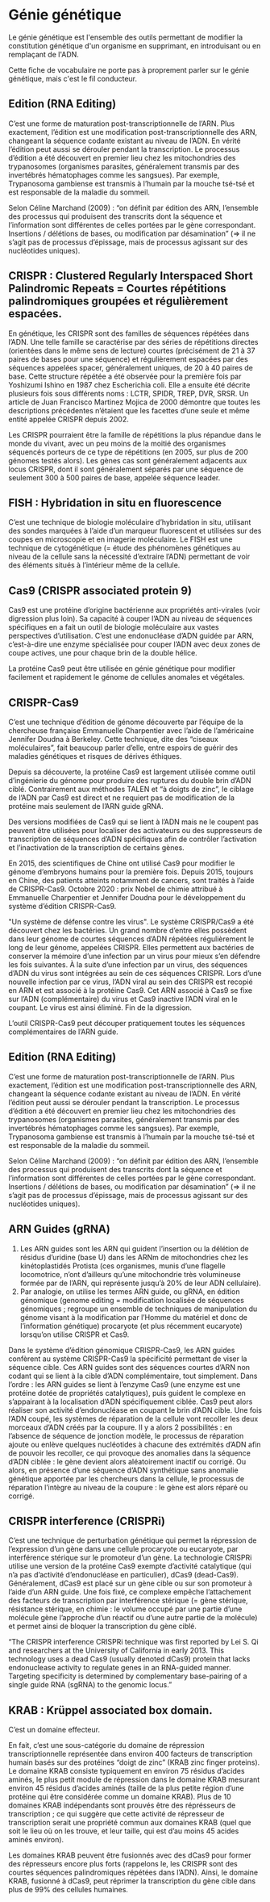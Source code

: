 # Génie génétique

Le génie génétique est l'ensemble des outils permettant de modifier la constitution génétique d'un organisme en supprimant, en introduisant ou en remplaçant de l'ADN.

Cette fiche de vocabulaire ne porte pas à proprement parler sur le génie génétique, mais c'est le fil conducteur.

## Edition (RNA Editing)

C’est une forme de maturation post-transcriptionnelle de l’ARN. Plus exactement, l’édition est une modification post-transcriptionnelle des ARN, changeant la séquence codante existant au niveau de l’ADN. En vérité l’édition peut aussi se dérouler pendant la transcription. Le processus d’édition a été découvert en premier lieu chez les mitochondries des trypanosomes (organismes parasites, généralement transmis par des invertébrés hématophages comme les sangsues). Par exemple, Trypanosoma gambiense est transmis à l’humain par la mouche tsé-tsé et est responsable de la maladie du sommeil.

Selon Céline Marchand (2009) : “on définit par édition des ARN, l’ensemble des processus qui produisent des transcrits dont la séquence et l’information sont différentes de celles portées par le gène correspondant. Insertions / délétions de bases, ou modification par désamination” (=> il ne s’agit pas de processus d’épissage, mais de processus agissant sur des nucléotides uniques).

## CRISPR : Clustered Regularly Interspaced Short Palindromic Repeats = Courtes répétitions palindromiques groupées et régulièrement espacées.

En génétique, les CRISPR sont des familles de séquences répétées dans l’ADN. Une telle famille se caractérise par des séries de répétitions directes (orientées dans le même sens de lecture) courtes (précisément de 21 à 37 paires de bases pour une séquence) et régulièrement espacées par des séquences appelées spacer, généralement uniques, de 20 à 40 paires de base. Cette structure répétée a été observée pour la première fois par Yoshizumi Ishino en 1987 chez Escherichia coli. Elle a ensuite été décrite plusieurs fois sous différents noms : LCTR, SPIDR, TREP, DVR, SRSR. Un article de Juan Francisco Martinez Mojica de 2000 démontre que toutes les descriptions précédentes n’étaient que les facettes d’une seule et même entité appelée CRISPR depuis 2002.

Les CRISPR pourraient être la famille de répétitions la plus répandue dans le monde du vivant, avec un peu moins de la moitié des organismes séquencés porteurs de ce type de répétitions (en 2005, sur plus de 200 génomes testés alors). 
Les gènes cas sont généralement adjacents aux locus CRISPR, dont il sont généralement séparés par une séquence de seulement 300 à 500 paires de base, appelée séquence leader.

## FISH : Hybridation in situ en fluorescence

C’est une technique de biologie moléculaire d’hybridation in situ, utilisant des sondes marquées à l’aide d’un marqueur fluorescent et utilisées sur des coupes en microscopie et en imagerie moléculaire.
Le FISH est une technique de cytogénétique (= étude des phénomènes génétiques au niveau de la cellule sans la nécessité d’extraire l’ADN) permettant de voir des éléments situés à l’intérieur même de la cellule.

## Cas9 (CRISPR associated protein 9) 

Cas9 est une protéine d’origine bactérienne aux propriétés anti-virales (voir digression plus loin).  Sa capacité à couper l’ADN au niveau de séquences spécifiques en a fait un outil de biologie moléculaire aux vastes perspectives d’utilisation. C’est une endonucléase d’ADN guidée par ARN, c’est-à-dire une enzyme spécialisée pour couper l’ADN avec deux zones de coupe actives, une pour chaque brin de la double hélice.

La protéine Cas9 peut être utilisée en génie génétique pour modifier facilement et rapidement le génome de cellules anomales et végétales.

## CRISPR-Cas9

C’est une technique d’édition de génome découverte par l’équipe de la chercheuse française Emmanuelle Charpentier avec l’aide de l’américaine Jennifer Doudna à Berkeley. Cette technique, dite des “ciseaux moléculaires”, fait beaucoup parler d’elle, entre espoirs de guérir des maladies génétiques et risques de dérives éthiques.

Depuis sa découverte, la protéine Cas9 est largement utilisée comme outil d’ingénierie du génome pour produire des ruptures du double brin d’ADN ciblé. Contrairement aux méthodes TALEN et “à doigts de zinc”, le ciblage de l’ADN par Cas9 est direct et ne requiert pas de modification de la protéine mais seulement de l’ARN guide gRNA.

Des versions modifiées de Cas9 qui se lient à l’ADN mais ne le coupent pas peuvent être utilisées pour localiser des activateurs ou des suppresseurs de transcription de séquences d’ADN spécifiques afin de contrôler l’activation et l’inactivation de la transcription de certains gènes. 

En 2015, des scientifiques de Chine ont utilisé Cas9 pour modifier le génome d’embryons humains pour la première fois. Depuis 2015, toujours en Chine, des patients atteints notamment de cancers, sont traités à l’aide de CRISPR-Cas9. Octobre 2020 : prix Nobel de chimie attribué à Emmanuelle Charpentier et Jennifer Doudna pour le développement du système d’édition CRISPR-Cas9.

"Un système de défense contre les virus". Le système CRISPR/Cas9 a été découvert chez les bactéries. Un grand nombre d’entre elles possèdent dans leur génome de courtes séquences d’ADN répétées régulièrement le long de leur génome, appelées CRISPR. Elles permettent aux bactéries de conserver la mémoire d’une infection par un virus pour mieux s’en défendre les fois suivantes. À la suite d’une infection par un virus, des séquences d’ADN du virus sont intégrées au sein de ces séquences CRISPR. Lors d’une nouvelle infection par ce virus, l’ADN viral au sein des CRISPR est recopié en ARN et est associé à la protéine Cas9. Cet ARN associé à Cas9 se fixe sur l’ADN (complémentaire) du virus et Cas9 inactive l’ADN viral en le coupant. Le virus est ainsi éliminé.
Fin de la digression.

L’outil CRISPR-Cas9 peut découper pratiquement toutes les séquences complémentaires de l’ARN guide.

## Edition (RNA Editing)

C’est une forme de maturation post-transcriptionnelle de l’ARN. Plus exactement, l’édition est une modification post-transcriptionnelle des ARN, changeant la séquence codante existant au niveau de l’ADN. En vérité l’édition peut aussi se dérouler pendant la transcription. Le processus d’édition a été découvert en premier lieu chez les mitochondries des trypanosomes (organismes parasites, généralement transmis par des invertébrés hématophages comme les sangsues). Par exemple, Trypanosoma gambiense est transmis à l’humain par la mouche tsé-tsé et est responsable de la maladie du sommeil.

Selon Céline Marchand (2009) : “on définit par édition des ARN, l’ensemble des processus qui produisent des transcrits dont la séquence et l’information sont différentes de celles portées par le gène correspondant. Insertions / délétions de bases, ou modification par désamination” (=> il ne s’agit pas de processus d’épissage, mais de processus agissant sur des nucléotides uniques).

## ARN Guides (gRNA)

1. Les ARN guides sont les ARN qui guident l’insertion ou la délétion de résidus d’uridine (base U) dans les ARNm de mitochondries chez les kinétoplastidés Protista (ces organismes, munis d’une flagelle locomotrice, n’ont d’ailleurs qu’une mitochondrie très volumineuse formée par de l’ARN, qui représente jusqu’à 20% de leur ADN cellulaire).
2. Par analogie, on utilise les termes ARN guide, ou gRNA, en édition génomique (genome editing = modification localisée de séquences génomiques ; regroupe un ensemble de techniques de manipulation du génome visant à la modification par l’Homme du matériel et donc de l’information génétique) procaryote (et plus récemment eucaryote) lorsqu’on utilise CRISPR et Cas9.

Dans le système d’édition génomique CRISPR-Cas9, les ARN guides confèrent au système CRISPR-Cas9 la spécificité permettant de viser la séquence cible. Ces ARN guides sont des séquences courtes d’ARN non codant qui se lient à la cible d’ADN complémentaire, tout simplement. Dans l’ordre : les ARN guides se lient à l’enzyme Cas9 (une enzyme est une protéine dotée de propriétés catalytiques), puis guident le complexe en s’appairant à la localisation d’ADN spécifiquement ciblée. Cas9 peut alors réaliser son activité d’endonucléase en coupant le brin d’ADN cible. Une fois l’ADN coupé, les systèmes de réparation de la cellule vont recoller les deux morceaux d’ADN créés par la coupure. Il y a alors 2 possibilités : en l’absence de séquence de jonction modèle, le processus de réparation ajoute ou enlève quelques nucléotides à chacune des extrémités d’ADN afin de pouvoir les recoller, ce qui provoque des anomalies dans la séquence d’ADN ciblée : le gène devient alors aléatoirement inactif ou corrigé. Ou alors, en présence d’une séquence d’ADN synthétique sans anomalie génétique apportée par les chercheurs dans la cellule, le processus de réparation l’intègre au niveau de la coupure : le gène est alors réparé ou corrigé.

## CRISPR interference (CRISPRi)

C’est une technique de perturbation génétique qui permet la répression de l’expression d’un gène dans une cellule procaryote ou eucaryote, par interférence stérique sur le promoteur d’un gène.
La technologie CRISPRi utilise une version de la protéine Cas9 exempte d’activité catalytique (qui n’a pas d’activité d’endonucléase en particulier), dCas9 (dead-Cas9). Généralement, dCas9 est placé sur un gène cible ou sur son promoteur à l’aide d’un ARN guide. Une fois fixé, ce complexe empêche l’attachement des facteurs de transcription par interférence stérique (= gène stérique, résistance stérique, en chimie : le volume occupé par une partie d’une molécule gène l’approche d’un réactif ou d’une autre partie de la molécule) et permet ainsi de bloquer la transcription du gène ciblé.

“The CRISPR interference CRISPRi technique was first reported by Lei S. Qi and researchers at the University of California in early 2013. This technology uses a dead Cas9 (usually denoted dCas9) protein that lacks endonuclease activity to regulate genes in an RNA-guided manner. Targeting specificity is determined by complementary base-pairing of a single guide RNA (sgRNA) to the genomic locus.”

## KRAB : Krüppel associated box domain.

C’est un domaine effecteur.

En fait, c’est une sous-catégorie du domaine de répression transcriptionnelle représentée dans environ 400 facteurs de transcription humain basés sur des protéines “doigt de zinc” (KRAB zinc finger proteins). Le domaine KRAB consiste typiquement en environ 75 résidus d’acides aminés, le plus petit module de répression dans le domaine KRAB mesurant environ 45 résidus d’acides aminés (taille de la plus petite région d’une protéine qui être considérée comme un domaine KRAB). Plus de 10 domaines KRAB indépendants sont prouvés être des réprésseurs de transcription ; ce qui suggère que cette activité de répresseur de transcription serait une propriété commun aux domaines KRAB (quel que soit le lieu où on les trouve, et leur taille, qui est d’au moins 45 acides aminés environ).

Les domaines KRAB peuvent être fusionnés avec des dCas9 pour former des répresseurs encore plus forts (rappelons le, les CRISPR sont des courtes séquences palindromiques répétées dans l’ADN). Ainsi, le domaine KRAB, fusionné à dCas9, peut réprimer la transcription du gène cible dans plus de 99% des cellules humaines. 

